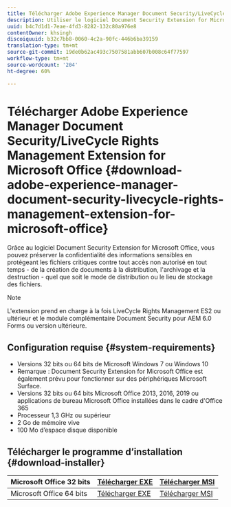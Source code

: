 ```yaml
---
title: Télécharger Adobe Experience Manager Document Security/LiveCycle Rights Management Extension for Microsoft Office
description: Utiliser le logiciel Document Security Extension for Microsoft Office afin de protéger les fichiers critiques contre tout accès non autorisé
uuid: b4c7d1d1-7eae-4fd3-8282-132c80a976e8
contentOwner: khsingh
discoiquuid: b32c7bb8-0060-4c2a-90fc-446b6ba39159
translation-type: tm+mt
source-git-commit: 19de0b62ac493c7507581abb607b008c64f77597
workflow-type: tm+mt
source-wordcount: '204'
ht-degree: 60%

---
```



# Télécharger Adobe Experience Manager Document Security/LiveCycle Rights Management Extension for Microsoft Office {#download-adobe-experience-manager-document-security-livecycle-rights-management-extension-for-microsoft-office}

Grâce au logiciel Document Security Extension for Microsoft Office, vous pouvez préserver la confidentialité des informations sensibles en protégeant les fichiers critiques contre tout accès non autorisé en tout temps - de la création de documents à la distribution, l&#39;archivage et la destruction - quel que soit le mode de distribution ou le lieu de stockage des fichiers.

>[!NOTE]
>
>L&#39;extension prend en charge à la fois LiveCycle Rights Management ES2 ou ultérieur et le module complémentaire Document Security pour AEM 6.0 Forms ou version ultérieure.

## Configuration requise {#system-requirements}

* Versions 32 bits ou 64 bits de Microsoft Windows 7 ou Windows 10
* Remarque : Document Security Extension for Microsoft Office est également prévu pour fonctionner sur des périphériques Microsoft Surface.
* Versions 32 bits ou 64 bits Microsoft Office 2013, 2016, 2019 ou applications de bureau Microsoft Office installées dans le cadre d&#39;Office 365
* Processeur 1,3 GHz ou supérieur
* 2 Go de mémoire vive
* 100 Mo d’espace disque disponible

## Télécharger le programme d’installation {#download-installer}

| Microsoft Office 32 bits | [Télécharger EXE](http://download.macromedia.com/pub/livecycle/policyserver/DocumentSecurityExtensionforMicrosoftOffice.exe) | [Télécharger MSI](http://download.macromedia.com/pub/livecycle/policyserver/DocumentSecurityExtensionforMicrosoftOffice.zip) |
|---|---|---|
| Microsoft Office 64 bits | [Télécharger EXE](http://download.macromedia.com/pub/livecycle/policyserver/DocumentSecurityExtensionforMicrosoftOffice64.exe) | [Télécharger MSI](http://download.macromedia.com/pub/livecycle/policyserver/DocumentSecurityExtensionforMicrosoftOffice64.zip) |


